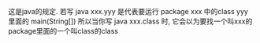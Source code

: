 这是java的规定.
若写 java xxx.yyy
是代表要运行 package xxx 中的class yyy 里面的 main(String[])
所以当你写 java xxx.class 时, 它会以为要找一个叫xxx的package里面的一个叫class的class
